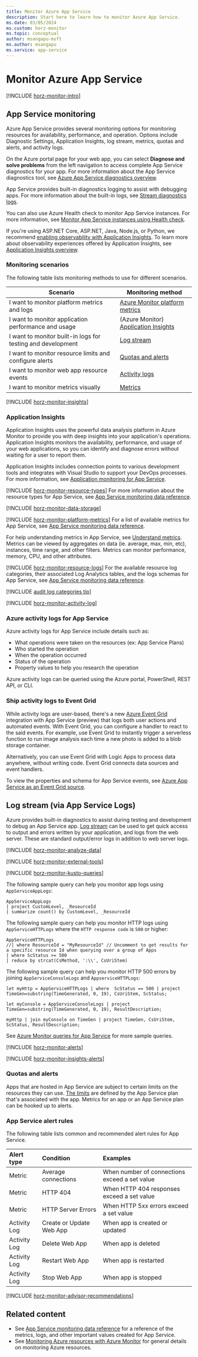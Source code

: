 ```yaml
---
title: Monitor Azure App Service
description: Start here to learn how to monitor Azure App Service.
ms.date: 03/05/2024
ms.custom: horz-monitor
ms.topic: conceptual
author: msangapu-msft
ms.author: msangapu
ms.service: app-service
---
```


# Monitor Azure App Service

[!INCLUDE [horz-monitor-intro](~/reusable-content/ce-skilling/azure/includes/azure-monitor/horizontals/horz-monitor-intro.md)]

## App Service monitoring

Azure App Service provides several monitoring options for monitoring resources for availability, performance, and operation. Options include Diagnostic Settings, Application Insights, log stream, metrics, quotas and alerts, and activity logs.

On the Azure portal page for your web app, you can select **Diagnose and solve problems** from the left navigation to access complete App Service diagnostics for your app. For more information about the App Service diagnostics tool, see [Azure App Service diagnostics overview](overview-diagnostics.md).

App Service provides built-in diagnostics logging to assist with debugging apps. For more information about the built-in logs, see [Stream diagnostics logs](troubleshoot-diagnostic-logs.md#stream-logs).

You can also use Azure Health check to monitor App Service instances. For more information, see [Monitor App Service instances using Health check](monitor-instances-health-check.md).

If you're using ASP.NET Core, ASP.NET, Java, Node.js, or Python, we recommend [enabling observability with Application Insights](/azure/azure-monitor/app/opentelemetry-enable). To learn more about observability experiences offered by Application Insights, see [Application Insights overview](/azure/azure-monitor/app/app-insights-overview).

### Monitoring scenarios

The following table lists monitoring methods to use for different scenarios.

|Scenario|Monitoring method |
|----------|-----------|
|I want to monitor platform metrics and logs | [Azure Monitor platform metrics](#platform-metrics)|
|I want to monitor application performance and usage | (Azure Monitor) [Application Insights](#application-insights)|
|I want to monitor built-in logs for testing and development|[Log stream](troubleshoot-diagnostic-logs.md#stream-logs)|
|I want to monitor resource limits and configure alerts|[Quotas and alerts](web-sites-monitor.md)|
|I want to monitor web app resource events|[Activity logs](#activity-log)|
|I want to monitor metrics visually|[Metrics](web-sites-monitor.md#metrics-granularity-and-retention-policy)|

[!INCLUDE [horz-monitor-insights](~/reusable-content/ce-skilling/azure/includes/azure-monitor/horizontals/horz-monitor-insights.md)]

### Application Insights

Application Insights uses the powerful data analysis platform in Azure Monitor to provide you with deep insights into your application's operations. Application Insights monitors the availability, performance, and usage of your web applications, so you can identify and diagnose errors without waiting for a user to report them.

Application Insights includes connection points to various development tools and integrates with Visual Studio to support your DevOps processes. For more information, see [Application monitoring for App Service](/azure/azure-monitor/app/azure-web-apps).

[!INCLUDE [horz-monitor-resource-types](~/reusable-content/ce-skilling/azure/includes/azure-monitor/horizontals/horz-monitor-resource-types.md)]
For more information about the resource types for App Service, see [App Service monitoring data reference](monitor-app-service-reference.md).

[!INCLUDE [horz-monitor-data-storage](~/reusable-content/ce-skilling/azure/includes/azure-monitor/horizontals/horz-monitor-data-storage.md)]

<a name="platform-metrics"></a>
[!INCLUDE [horz-monitor-platform-metrics](~/reusable-content/ce-skilling/azure/includes/azure-monitor/horizontals/horz-monitor-platform-metrics.md)]
For a list of available metrics for App Service, see [App Service monitoring data reference](monitor-app-service-reference.md#metrics).

For help understanding metrics in App Service, see [Understand metrics](web-sites-monitor.md#understand-metrics). Metrics can be viewed by aggregates on data (ie. average, max, min, etc), instances, time range, and other filters. Metrics can monitor performance, memory, CPU, and other attributes.

[!INCLUDE [horz-monitor-resource-logs](~/reusable-content/ce-skilling/azure/includes/azure-monitor/horizontals/horz-monitor-resource-logs.md)]
For the available resource log categories, their associated Log Analytics tables, and the logs schemas for App Service, see [App Service monitoring data reference](monitor-app-service-reference.md#resource-logs).

[!INCLUDE [audit log categories tip](../azure-monitor/includes/azure-monitor-log-category-groups-tip.md)]

<a name="activity-log"></a>
[!INCLUDE [horz-monitor-activity-log](~/reusable-content/ce-skilling/azure/includes/azure-monitor/horizontals/horz-monitor-activity-log.md)]

### Azure activity logs for App Service

Azure activity logs for App Service include details such as:

- What operations were taken on the resources (ex: App Service Plans)
- Who started the operation
- When the operation occurred
- Status of the operation
- Property values to help you research the operation

Azure activity logs can be queried using the Azure portal, PowerShell, REST API, or CLI.

### Ship activity logs to Event Grid

While activity logs are user-based, there's a new [Azure Event Grid](../event-grid/index.yml) integration with App Service (preview) that logs both user actions and automated events. With Event Grid, you can configure a handler to react to the said events. For example, use Event Grid to instantly trigger a serverless function to run image analysis each time a new photo is added to a blob storage container.

Alternatively, you can use Event Grid with Logic Apps to process data anywhere, without writing code. Event Grid connects data sources and event handlers.

To view the properties and schema for App Service events, see [Azure App Service as an Event Grid source](../event-grid/event-schema-app-service.md).

## Log stream (via App Service Logs)

Azure provides built-in diagnostics to assist during testing and development to debug an App Service app. [Log stream](troubleshoot-diagnostic-logs.md#stream-logs) can be used to get quick access to output and errors written by your application, and logs from the web server. These are standard output/error logs in addition to web server logs.

[!INCLUDE [horz-monitor-analyze-data](~/reusable-content/ce-skilling/azure/includes/azure-monitor/horizontals/horz-monitor-analyze-data.md)]

[!INCLUDE [horz-monitor-external-tools](~/reusable-content/ce-skilling/azure/includes/azure-monitor/horizontals/horz-monitor-external-tools.md)]

[!INCLUDE [horz-monitor-kusto-queries](~/reusable-content/ce-skilling/azure/includes/azure-monitor/horizontals/horz-monitor-kusto-queries.md)]

The following sample query can help you monitor app logs using `AppServiceAppLogs`:

```Kusto
AppServiceAppLogs 
| project CustomLevel, _ResourceId
| summarize count() by CustomLevel, _ResourceId
```

The following sample query can help you monitor HTTP logs using `AppServiceHTTPLogs` where the `HTTP response code` is `500` or higher:

```Kusto
AppServiceHTTPLogs 
//| where ResourceId = "MyResourceId" // Uncomment to get results for a specific resource Id when querying over a group of Apps
| where ScStatus >= 500
| reduce by strcat(CsMethod, ':\\', CsUriStem)
```

The following sample query can help you monitor HTTP 500 errors by joining `AppServiceConsoleLogs` and `AppserviceHTTPLogs`:

```Kusto
let myHttp = AppServiceHTTPLogs | where  ScStatus == 500 | project TimeGen=substring(TimeGenerated, 0, 19), CsUriStem, ScStatus;  

let myConsole = AppServiceConsoleLogs | project TimeGen=substring(TimeGenerated, 0, 19), ResultDescription;

myHttp | join myConsole on TimeGen | project TimeGen, CsUriStem, ScStatus, ResultDescription;   
```

See [Azure Monitor queries for App Service](https://github.com/microsoft/AzureMonitorCommunity/tree/master/Azure%20Services/App%20Services/Queries) for more sample queries.

[!INCLUDE [horz-monitor-alerts](~/reusable-content/ce-skilling/azure/includes/azure-monitor/horizontals/horz-monitor-alerts.md)]

[!INCLUDE [horz-monitor-insights-alerts](~/reusable-content/ce-skilling/azure/includes/azure-monitor/horizontals/horz-monitor-insights-alerts.md)]

### Quotas and alerts

Apps that are hosted in App Service are subject to certain limits on the resources they can use. [The limits](web-sites-monitor.md#understand-quotas) are defined by the App Service plan that's associated with the app. Metrics for an app or an App Service plan can be hooked up to alerts.

### App Service alert rules

The following table lists common and recommended alert rules for App Service.

| Alert type | Condition | Examples  |
|:---|:---|:---|
| Metric | Average connections| When number of connections exceed a set value|
| Metric | HTTP 404| When HTTP 404 responses exceed a set value|
| Metric | HTTP Server Errors| When HTTP 5xx errors exceed a set value|
| Activity Log | Create or Update Web App | When app is created or updated|
| Activity Log | Delete Web App | When app is deleted|
| Activity Log | Restart Web App| When app is restarted|
| Activity Log | Stop Web App| When app is stopped|

[!INCLUDE [horz-monitor-advisor-recommendations](~/reusable-content/ce-skilling/azure/includes/azure-monitor/horizontals/horz-monitor-advisor-recommendations.md)]

## Related content

- See [App Service monitoring data reference](monitor-app-service-reference.md) for a reference of the metrics, logs, and other important values created for App Service.
- See [Monitoring Azure resources with Azure Monitor](/azure/azure-monitor/essentials/monitor-azure-resource) for general details on monitoring Azure resources.